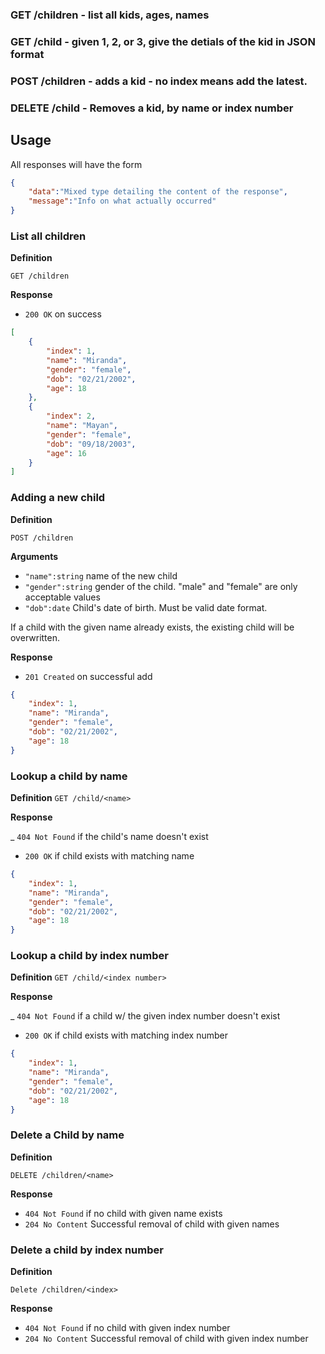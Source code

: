 ### GET /children - list all kids, ages, names
### GET /child - given 1, 2, or 3, give the detials of the kid in JSON format
### POST /children - adds a kid - no index means add the latest.
### DELETE /child - Removes a kid, by name or index number

## Usage
All responses will have the form

```JSON
{
    "data":"Mixed type detailing the content of the response",
    "message":"Info on what actually occurred"
}
```

### List all children
**Definition**

`GET /children`

**Response**

- `200 OK` on success
```JSON
[
    {
        "index": 1,
        "name": "Miranda",
        "gender": "female",
        "dob": "02/21/2002",
        "age": 18
    },
    {
        "index": 2,
        "name": "Mayan",
        "gender": "female",
        "dob": "09/18/2003",
        "age": 16
    }
]
```

### Adding a new child
**Definition**

`POST /children`

**Arguments**
- `"name":string` name of the new child
- `"gender":string` gender of the child. "male" and "female" are only acceptable values
- `"dob":date` Child's date of birth. Must be valid date format.

If a child with the given name already exists, the existing child will be overwritten.

**Response**

- `201 Created` on successful add
```JSON
{
    "index": 1,
    "name": "Miranda",
    "gender": "female",
    "dob": "02/21/2002",
    "age": 18
}
```

### Lookup a child by name
**Definition**
`GET /child/<name>`

**Response**

_ `404 Not Found` if the child's name doesn't exist
- `200 OK` if child exists with matching name
```JSON
{
    "index": 1,
    "name": "Miranda",
    "gender": "female",
    "dob": "02/21/2002",
    "age": 18
}
```

### Lookup a child by index number
**Definition**
`GET /child/<index number>`

**Response**

_ `404 Not Found` if a child w/ the given index number doesn't exist
- `200 OK` if child exists with matching index number
```JSON
{
    "index": 1,
    "name": "Miranda",
    "gender": "female",
    "dob": "02/21/2002",
    "age": 18
}
```

### Delete a Child by name

**Definition**

`DELETE /children/<name>`

**Response**
- `404 Not Found` if no child with given name exists
- `204 No Content` Successful removal of child with given names

### Delete a child  by index number

**Definition**

`Delete /children/<index>`

**Response**
- `404 Not Found` if no child with given index number
- `204 No Content` Successful removal of child with given index number
